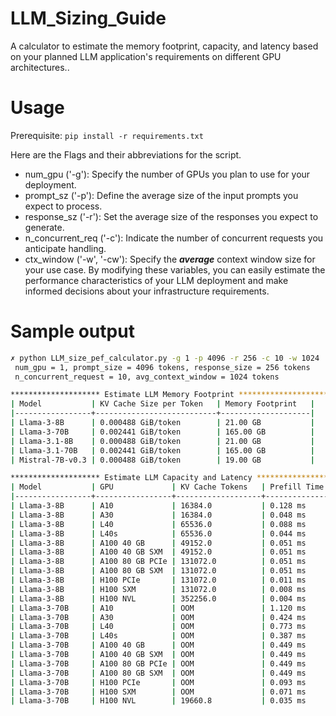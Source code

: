 # LLM_Sizing_Guide
A calculator to estimate the memory footprint, capacity, and latency based on your planned LLM application's requirements on different GPU architectures..

# Usage
Prerequisite: `pip install -r requirements.txt`

Here are the Flags and their abbreviations for the script.
- num_gpu ('-g'): Specify the number of GPUs you plan to use for your deployment.
- prompt_sz ('-p'): Define the average size of the input prompts you expect to process.
- response_sz ('-r'): Set the average size of the responses you expect to generate.
- n_concurrent_req ('-c'): Indicate the number of concurrent requests you anticipate handling.
- ctx_window ('-w', '-cw'): Specify the **_average_** context window size for your use case.
By modifying these variables, you can easily estimate the performance characteristics of your LLM deployment and make informed decisions about your infrastructure requirements.

# Sample output
```bash
✗ python LLM_size_pef_calculator.py -g 1 -p 4096 -r 256 -c 10 -w 1024
 num_gpu = 1, prompt_size = 4096 tokens, response_size = 256 tokens
 n_concurrent_request = 10, avg_context_window = 1024 tokens

******************** Estimate LLM Memory Footprint ********************
| Model           | KV Cache Size per Token   | Memory Footprint   |
|-----------------+---------------------------+--------------------|
| Llama-3-8B      | 0.000488 GiB/token        | 21.00 GB           |
| Llama-3-70B     | 0.002441 GiB/token        | 165.00 GB          |
| Llama-3.1-8B    | 0.000488 GiB/token        | 21.00 GB           |
| Llama-3.1-70B   | 0.002441 GiB/token        | 165.00 GB          |
| Mistral-7B-v0.3 | 0.000488 GiB/token        | 19.00 GB           |

******************** Estimate LLM Capacity and Latency ********************
| Model           | GPU             | KV Cache Tokens   | Prefill Time   | Generation Time   | Estimated Response Time   |
|-----------------+-----------------+-------------------+----------------+-------------------+---------------------------|
| Llama-3-8B      | A10             | 16384.0           | 0.128 ms       | 26.667 ms         | 7.4 s                     |
| Llama-3-8B      | A30             | 16384.0           | 0.048 ms       | 17.149 ms         | 4.6 s                     |
| Llama-3-8B      | L40             | 65536.0           | 0.088 ms       | 18.519 ms         | 5.1 s                     |
| Llama-3-8B      | L40s            | 65536.0           | 0.044 ms       | 18.519 ms         | 4.9 s                     |
| Llama-3-8B      | A100 40 GB      | 49152.0           | 0.051 ms       | 10.289 ms         | 2.8 s                     |
| Llama-3-8B      | A100 40 GB SXM  | 49152.0           | 0.051 ms       | 10.289 ms         | 2.8 s                     |
| Llama-3-8B      | A100 80 GB PCIe | 131072.0          | 0.051 ms       | 8.269 ms          | 2.3 s                     |
| Llama-3-8B      | A100 80 GB SXM  | 131072.0          | 0.051 ms       | 7.847 ms          | 2.2 s                     |
| Llama-3-8B      | H100 PCIe       | 131072.0          | 0.011 ms       | 8.000 ms          | 2.1 s                     |
| Llama-3-8B      | H100 SXM        | 131072.0          | 0.008 ms       | 4.776 ms          | 1.3 s                     |
| Llama-3-8B      | H100 NVL        | 352256.0          | 0.004 ms       | 2.051 ms          | 0.5 s                     |
| Llama-3-70B     | A10             | OOM               | 1.120 ms       | 233.333 ms        | 64.3 s                    |
| Llama-3-70B     | A30             | OOM               | 0.424 ms       | 150.054 ms        | 40.2 s                    |
| Llama-3-70B     | L40             | OOM               | 0.773 ms       | 162.037 ms        | 44.6 s                    |
| Llama-3-70B     | L40s            | OOM               | 0.387 ms       | 162.037 ms        | 43.1 s                    |
| Llama-3-70B     | A100 40 GB      | OOM               | 0.449 ms       | 90.032 ms         | 24.9 s                    |
| Llama-3-70B     | A100 40 GB SXM  | OOM               | 0.449 ms       | 90.032 ms         | 24.9 s                    |
| Llama-3-70B     | A100 80 GB PCIe | OOM               | 0.449 ms       | 72.351 ms         | 20.4 s                    |
| Llama-3-70B     | A100 80 GB SXM  | OOM               | 0.449 ms       | 68.661 ms         | 19.4 s                    |
| Llama-3-70B     | H100 PCIe       | OOM               | 0.093 ms       | 70.000 ms         | 18.3 s                    |
| Llama-3-70B     | H100 SXM        | OOM               | 0.071 ms       | 41.791 ms         | 11.0 s                    |
| Llama-3-70B     | H100 NVL        | 19660.8           | 0.035 ms       | 17.949 ms         | 4.7 s                     |

```
